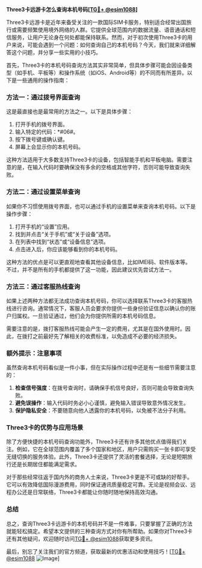 **Three3卡远游卡怎么查询本机号码[[TG💪+ @esim1088](https://t.me/s/esim1088)]**

Three3卡远游卡是近年来备受关注的一款国际SIM卡服务，特别适合经常出国旅行或需要频繁使用境外网络的人群。它提供全球范围内的数据流量、语音通话和短信服务，让用户无论身在何处都能保持联系。然而，对于初次使用Three3卡的用户来说，可能会遇到一个问题：如何查询自己的本机号码？今天，我们就来详细解答这个问题，并分享一些实用的小技巧。

首先，Three3卡的本机号码查询方法其实非常简单，但具体步骤可能会因设备类型（如手机、平板等）和操作系统（如iOS、Android等）的不同而有所差异。以下是一些通用的操作指南：

### 方法一：通过拨号界面查询

这是最直接也是最常用的方法之一。以下是具体步骤：

1. 打开手机的拨号界面。
2. 输入特定的代码：*#06#。
3. 按下拨号键或确认键。
4. 屏幕上会显示你的本机号码。

这种方法适用于大多数支持Three3卡的设备，包括智能手机和平板电脑。需要注意的是，在输入代码时要确保没有多余的空格或其他字符，否则可能导致查询失败。

### 方法二：通过设置菜单查询

如果你不习惯使用拨号界面，也可以通过手机的设置菜单来查询本机号码。以下是操作步骤：

1. 打开手机的“设置”应用。
2. 找到并点击“关于手机”或“关于设备”选项。
3. 在列表中找到“状态”或“设备信息”选项。
4. 点击进入后，你应该能够看到你的本机号码。

这种方法的优点是可以更直观地查看其他设备信息，比如IMEI码、软件版本等。不过，并不是所有的手机都提供了这一功能，因此建议优先尝试方法一。

### 方法三：通过客服热线查询

如果上述两种方法都无法成功查询本机号码，你可以选择联系Three3卡的客服热线进行咨询。通常情况下，客服人员会要求你提供一些身份验证信息以确认你的账户归属权。一旦验证通过，他们会为你提供所需的本机号码信息。

需要注意的是，拨打客服热线可能会产生一定的费用，尤其是在国外使用时。因此，在拨打之前最好先了解相关的收费标准，以免造成不必要的经济损失。

### 额外提示：注意事项

虽然查询本机号码看似是一件小事，但在实际操作过程中还是有一些细节需要注意的：

1. **检查信号强度**：在拨号查询时，请确保手机信号良好，否则可能会导致查询失败。
2. **避免误操作**：输入代码时务必小心谨慎，避免输入错误导致意外情况发生。
3. **保护隐私安全**：不要随意向他人透露你的本机号码，以免被不法分子利用。

### Three3卡的优势与应用场景

除了方便快捷的本机号码查询功能外，Three3卡还有许多其他优点值得我们关注。例如，它在全球范围内覆盖了多个国家和地区，用户只需购买一张卡即可享受无缝切换的服务体验。此外，Three3卡还提供了灵活的套餐选择，无论是短期旅行还是长期居住都能满足需求。

对于那些经常往返于国内外的商务人士来说，Three3卡更是不可或缺的好帮手。它可以有效降低国际漫游费用，同时保证通讯质量稳定可靠。无论是视频会议、远程办公还是日常联络，Three3卡都能让你随时随地保持高效沟通。

### 总结

总之，查询Three3卡远游卡的本机号码并不是一件难事，只要掌握了正确的方法就能轻松搞定。希望本文提供的三种查询方式对你有所帮助。如果你对Three3卡还有其他疑问，欢迎随时访问[TG💪+ @esim1088](https://t.me/s/esim1088)获取更多资讯。

最后，别忘了关注我们的官方频道，获取最新的优惠活动和使用技巧！[[TG💪+ @esim1088](https://t.me/s/esim1088) ![Image](https://i.postimg.cc/4NQfJmqS/Snipaste-2025-05-13-00-14-12.png)]